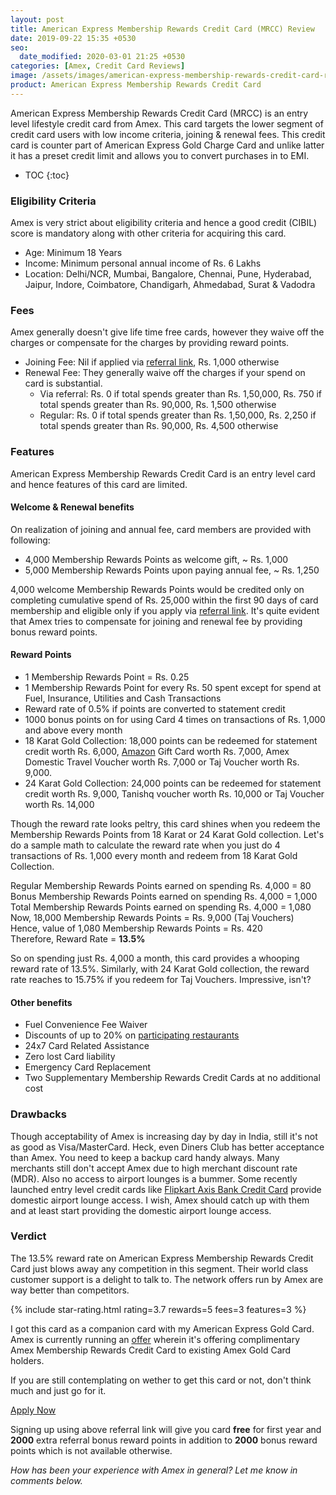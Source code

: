 ```yaml
---
layout: post
title: American Express Membership Rewards Credit Card (MRCC) Review
date: 2019-09-22 15:35 +0530
seo:
  date_modified: 2020-03-01 21:25 +0530
categories: [Amex, Credit Card Reviews]
image: /assets/images/american-express-membership-rewards-credit-card-review.jpg
product: American Express Membership Rewards Credit Card
---
```


American Express Membership Rewards Credit Card (MRCC) is an entry level lifestyle credit card from Amex. This card targets the lower segment of credit card users with low income criteria, joining & renewal fees. This credit card is counter part of American Express Gold Charge Card and unlike latter it has a preset credit limit and allows you to convert purchases in to EMI.

<!-- prettier-ignore -->
* TOC
{:toc}

### Eligibility Criteria

Amex is very strict about eligibility criteria and hence a good credit (CIBIL) score is mandatory along with other criteria for acquiring this card.

- Age: Minimum 18 Years
- Income: Minimum personal annual income of Rs. 6 Lakhs
- Location: Delhi/NCR, Mumbai, Bangalore, Chennai, Pune, Hyderabad, Jaipur, Indore, Coimbatore, Chandigarh, Ahmedabad, Surat & Vadodra

### Fees

Amex generally doesn't give life time free cards, however they waive off the charges or compensate for the charges by providing reward points.

- Joining Fee: Nil if applied via [referral link](https://l.cardinfo.in/amex), Rs. 1,000 otherwise
- Renewal Fee: They generally waive off the charges if your spend on card is substantial.
  - Via referral: Rs. 0 if total spends greater than Rs. 1,50,000, Rs. 750 if total spends greater than Rs. 90,000, Rs. 1,500 otherwise
  - Regular: Rs. 0 if total spends greater than Rs. 1,50,000, Rs. 2,250 if total spends greater than Rs. 90,000, Rs. 4,500 otherwise

### Features

American Express Membership Rewards Credit Card is an entry level card and hence features of this card are limited.

#### Welcome & Renewal benefits

On realization of joining and annual fee, card members are provided with following:

- 4,000 Membership Rewards Points as welcome gift, ~ Rs. 1,000
- 5,000 Membership Rewards Points upon paying annual fee, ~ Rs. 1,250

4,000 welcome Membership Rewards Points would be credited only on completing cumulative spend of Rs. 25,000 within the first 90 days of card membership and eligible only if you apply via [referral link](https://l.cardinfo.in/amex). It's quite evident that Amex tries to compensate for joining and renewal fee by providing bonus reward points.

#### Reward Points

- 1 Membership Rewards Point = Rs. 0.25
- 1 Membership Rewards Point for every Rs. 50 spent except for spend at Fuel, Insurance, Utilities and Cash Transactions
- Reward rate of 0.5% if points are converted to statement credit
- 1000 bonus points on for using Card 4 times on transactions of Rs. 1,000 and above every month
- 18 Karat Gold Collection: 18,000 points can be redeemed for statement credit worth Rs. 6,000, [Amazon](https://l.cardinfo.in/amazon) Gift Card worth Rs. 7,000, Amex Domestic Travel Voucher worth Rs. 7,000 or Taj Voucher worth Rs. 9,000.
- 24 Karat Gold Collection: 24,000 points can be redeemed for statement credit worth Rs. 9,000, Tanishq voucher worth Rs. 10,000 or Taj Voucher worth Rs. 14,000

Though the reward rate looks peltry, this card shines when you redeem the Membership Rewards Points from 18 Karat or 24 Karat Gold collection. Let's do a sample math to calculate the reward rate when you just do 4 transactions of Rs. 1,000 every month and redeem from 18 Karat Gold Collection.

<div class="border p-4 mb-4 bg-lightblue article-info">
Regular Membership Rewards Points earned on spending Rs. 4,000 = 80 <br/>
Bonus Membership Rewards Points earned on spending Rs. 4,000 = 1,000<br/>
Total Membership Rewards Points earned on spending Rs. 4,000 = 1,080<br/>
Now, 18,000 Membership Rewards Points = Rs. 9,000 (Taj Vouchers)<br/>
Hence, value of 1,080 Membership Rewards Points = Rs. 420<br/>
Therefore, Reward Rate = <strong>13.5%</strong>
</div>

So on spending just Rs. 4,000 a month, this card provides a whooping reward rate of 13.5%. Similarly, with 24 Karat Gold collection, the reward rate reaches to 15.75% if you redeem for Taj Vouchers. Impressive, isn't?

#### Other benefits

- Fuel Convenience Fee Waiver
- Discounts of up to 20% on [participating restaurants](https://www.americanexpress.com/in/network/offer/dining.html)
- 24x7 Card Related Assistance
- Zero lost Card liability
- Emergency Card Replacement
- Two Supplementary Membership Rewards Credit Cards at no additional cost

### Drawbacks

Though acceptability of Amex is increasing day by day in India, still it's not as good as Visa/MasterCard. Heck, even Diners Club has better acceptance than Amex. You need to keep a backup card handy always. Many merchants still don't accept Amex due to high merchant discount rate (MDR). Also no access to airport lounges is a bummer. Some recently launched entry level credit cards like [Flipkart Axis Bank Credit Card](/flipkart-axis-bank-credit-card-review-and-hands-on-experience/) provide domestic airport lounge access. I wish, Amex should catch up with them and at least start providing the domestic airport lounge access.

### Verdict

The 13.5% reward rate on American Express Membership Rewards Credit Card just blows away any competition in this segment. Their world class customer support is a delight to talk to. The network offers run by Amex are way better than competitors.

{% include star-rating.html rating=3.7 rewards=5 fees=3 features=3 %}

I got this card as a companion card with my American Express Gold Card. Amex is currently running an [offer](/amex-offering-complimentary-membership-rewards-credit-card-to-existing-gold-card-holders/) wherein it's offering complimentary Amex Membership Rewards Credit Card to existing Amex Gold Card holders.

If you are still contemplating on wether to get this card or not, don't think much and just go for it.

<a href="https://l.cardinfo.in/amex" target="_blank" class="btn btn-lg btn-danger btn-block post-element mt-2" rel="noopener"><i class="ci-pen"></i> Apply Now</a>

Signing up using above referral link will give you card **free** for first year and **2000** extra referral bonus reward points in addition to **2000** bonus reward points which is not available otherwise.

_How has been your experience with Amex in general? Let me know in comments below._
